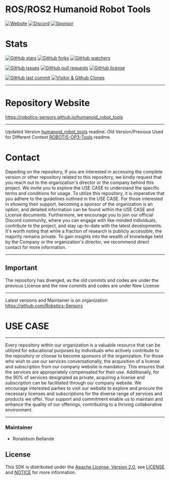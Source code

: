 # ROS/ROS2 Humanoid Robot Tools

[![Website](https://img.shields.io/badge/Visit%20our-Website-0099cc?style=for-the-badge)](https://robotics-sensors.github.io)
[![Discord](https://img.shields.io/badge/Join%20our-Discord-7289DA?logo=discord&style=for-the-badge)](https://discord.gg/Yc72nd4w)
[![Sponsor](https://img.shields.io/badge/Sponsor-Robotics%20Sensors%20Research-red?style=for-the-badge&logo=github)](https://github.com/sponsors/Robotics-Sensors)

# Stats
[![GitHub stars](https://img.shields.io/github/stars/Robotics-Sensors/humanoid_robot_tools.svg?style=social)](https://github.com/Robotics-Sensors/humanoid_robot_tools/stargazers)
[![GitHub forks](https://img.shields.io/github/forks/Robotics-Sensors/humanoid_robot_tools.svg?style=social)](https://github.com/Robotics-Sensors/humanoid_robot_tools/network)
[![GitHub watchers](https://img.shields.io/github/watchers/Robotics-Sensors/humanoid_robot_tools.svg?style=social)](https://github.com/Robotics-Sensors/humanoid_robot_tools/watchers)

[![GitHub issues](https://img.shields.io/github/issues/Robotics-Sensors/humanoid_robot_tools.svg)](https://github.com/Robotics-Sensors/humanoid_robot_tools/issues)
[![GitHub pull requests](https://img.shields.io/github/issues-pr/Robotics-Sensors/humanoid_robot_tools.svg)](https://github.com/Robotics-Sensors/humanoid_robot_tools/pulls)
[![GitHub license](https://img.shields.io/github/license/Robotics-Sensors/humanoid_robot_tools.svg)](https://github.com/Robotics-Sensors/humanoid_robot_tools/blob/main/LICENSE)

[![GitHub last commit](https://img.shields.io/github/last-commit/Robotics-Sensors/humanoid_robot_tools.svg)](https://github.com/Robotics-Sensors/humanoid_robot_tools/commits)
[![Visitor & Github Clones](https://img.shields.io/badge/dynamic/json?color=2e8b57&label=Visitor%20%26%20GitHub%20Clones&query=$.count&url=https://api.github.com/repos/Robotics-Sensors/humanoid_robot_tools/traffic)](https://github.com/Robotics-Sensors/humanoid_robot_tools)

--------------------------------------------------------------------------------------------------------
# Repository Website
https://robotics-sensors.github.io/humanoid_robot_tools

--------------------------------------------------------------------------------------------------------
Updated Version [humanoid_robot_tools](https://github.com/Robotics-Sensors/humanoid_robot_tools) readme.
Old Version/Previous Used for Different Context [ROBOTIS-OP3-Tools](https://github.com/ROBOTIS-GIT/ROBOTIS-OP3-Tools) readme.

# Contact
Depeding on the repository, If you are interested in accessing the complete version or other repository related to this repository, we kindly request that you reach out to the organization's director or the company behind this project. We invite you to explore the USE CASE to understand the specific terms and conditions for usage. To utilize this repository, it is imperative that you adhere to the guidelines outlined in the USE CASE. For those interested in showing their support, becoming a sponsor of the organization is an option, and detailed information can be found within the USE CASE and License documents. Furthermore, we encourage you to join our official Discord community, where you can engage with like-minded individuals, contribute to the project, and stay up-to-date with the latest developments. It's worth noting that while a fraction of research is publicly accessible, the majority remains private. To gain insights into the wealth of knowledge held by the Company or the organization's director, we recommend direct contact for more information.

--------------------------------------------------------------------------------------------------------
## Important
The repository has diverged, as the old commits and codes are under the previous License and
the new commits and codes are under New License

--------------------------------------------------------------------------------------------------------
Latest versions and Maintainer is on organization https://github.com/Robotics-Sensors


# USE CASE
--------------------------------------------------------------------------------------------------------
Every repository within our organization is a valuable resource that can be utilized for educational purposes by individuals who actively contribute to the repository or choose to become sponsors of the organization. For those who wish to use our services conversationally, the acquisition of a license and subscription from our company website is mandatory. This ensures that the services are appropriately compensated for their use. Additionally, for the 90% of services designated as private, acquiring a license and subscription can be facilitated through our company website. We encourage interested parties to visit our website to explore and procure the necessary licenses and subscriptions for the diverse range of services and products we offer. Your support and commitment enable us to maintain and enhance the quality of our offerings, contributing to a thriving collaborative environment.

--------------------------------------------------------------------------------------------------------

### Maintainer
* Ronaldson Bellande

## License
This SDK is distributed under the [Apache License, Version 2.0](https://www.apache.org/licenses/LICENSE-2.0), see [LICENSE](https://github.com/Robotics-Sensors/humanoid_robot_tools/blob/main/LICENSE) and [NOTICE](https://github.com/Robotics-Sensors/humanoid_robot_tools/blob/main/LICENSE) for more information.
